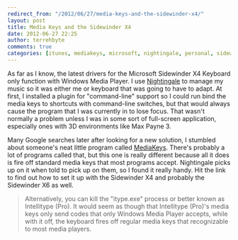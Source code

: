 ```yaml
---
redirect_from: "/2012/06/27/media-keys-and-the-sidewinder-x4/"
layout: post
title: Media Keys and the Sidewinder X4
date: 2012-06-27 22:25
author: terrehbyte
comments: true
categories: [itunes, mediakeys, microsoft, nightingale, personal, sidewinder x4, workaround]
---
```


As far as I know, the latest drivers for the Microsoft Sidewinder X4 Keyboard
only function with Windows Media Player. I use
[Nightingale](http://getnightingale.com/) to manage my music so it was either me
or keyboard that was going to have to adapt. At first, I installed a plugin for
"command-line" support so I could run bind the media keys to shortcuts with
command-line switches, but that would always cause the program that I was
currently in to lose focus. That wasn't normally a problem unless I was in some
sort of full-screen application, especially ones with 3D environments like Max
Payne 3.  

Many Google searches later after looking for a new solution, I stumbled about
someone's neat little program called
[MediaKeys](http://blog.skrenes.com/post/11783385993/mediakeys). There's
probably a lot of programs called that, but this one is really different because
all it does is fire off standard media keys that most programs accept.
Nightingale picks up on it when told to pick up on them, so I found it really
handy. Hit the link to find out how to set it up with the Sidewinder X4 and
probably the Sidewinder X6 as well.  

> Alternatively, you can kill the "itype.exe" process or better known as
> Intellitype (Pro). It would seem as though that Intellitype (Pro)'s media keys
> only send codes that only Windows Media Player accepts, while with it off, the
> keyboard fires off regular media keys that recognizable to most media players.